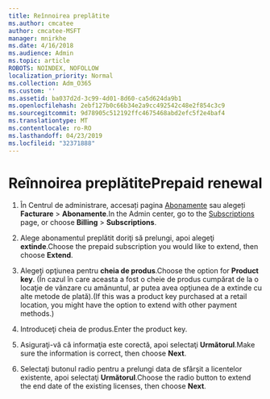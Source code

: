 ```yaml
---
title: Reînnoirea preplătite
ms.author: cmcatee
author: cmcatee-MSFT
manager: mnirkhe
ms.date: 4/16/2018
ms.audience: Admin
ms.topic: article
ROBOTS: NOINDEX, NOFOLLOW
localization_priority: Normal
ms.collection: Adm_O365
ms.custom: ''
ms.assetid: ba037d2d-3c99-4d01-8d60-ca5d624da9b1
ms.openlocfilehash: 2ebf127b0c66b34e2a9cc492542c48e2f854c3c9
ms.sourcegitcommit: 9d78905c512192ffc4675468abd2efc5f2e4baf4
ms.translationtype: MT
ms.contentlocale: ro-RO
ms.lasthandoff: 04/23/2019
ms.locfileid: "32371888"
---
```

# <a name="prepaid-renewal"></a><span data-ttu-id="46210-102">Reînnoirea preplătite</span><span class="sxs-lookup"><span data-stu-id="46210-102">Prepaid renewal</span></span>

1. <span data-ttu-id="46210-103">În Centrul de administrare, accesați pagina [Abonamente](https://go.microsoft.com/fwlink/p/?linkid=842054) sau alegeți **Facturare** \> **Abonamente**.</span><span class="sxs-lookup"><span data-stu-id="46210-103">In the Admin center, go to the [Subscriptions](https://go.microsoft.com/fwlink/p/?linkid=842054) page, or choose **Billing** \> **Subscriptions**.</span></span>
    
2. <span data-ttu-id="46210-104">Alege abonamentul preplătit doriţi să prelungi, apoi alegeţi **extinde**.</span><span class="sxs-lookup"><span data-stu-id="46210-104">Choose the prepaid subscription you would like to extend, then choose **Extend**.</span></span>
    
3. <span data-ttu-id="46210-105">Alegeţi opţiunea pentru **cheia de produs**.</span><span class="sxs-lookup"><span data-stu-id="46210-105">Choose the option for **Product key**.</span></span> <span data-ttu-id="46210-106">(În cazul în care aceasta a fost o cheie de produs cumpărat de la o locaţie de vânzare cu amănuntul, ar putea avea opţiunea de a extinde cu alte metode de plată).</span><span class="sxs-lookup"><span data-stu-id="46210-106">(If this was a product key purchased at a retail location, you might have the option to extend with other payment methods.)</span></span>
    
4. <span data-ttu-id="46210-107">Introduceţi cheia de produs.</span><span class="sxs-lookup"><span data-stu-id="46210-107">Enter the product key.</span></span>
    
5. <span data-ttu-id="46210-108">Asiguraţi-vă că informaţia este corectă, apoi selectaţi **Următorul**.</span><span class="sxs-lookup"><span data-stu-id="46210-108">Make sure the information is correct, then choose **Next**.</span></span>
    
6. <span data-ttu-id="46210-109">Selectaţi butonul radio pentru a prelungi data de sfârşit a licentelor existente, apoi selectaţi **Următorul**.</span><span class="sxs-lookup"><span data-stu-id="46210-109">Choose the radio button to extend the end date of the existing licenses, then choose **Next**.</span></span>
    

